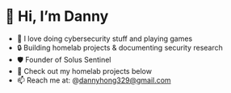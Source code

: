 # 👋 Hi, I’m Danny  

- 🚀 I love doing cybersecurity stuff and playing games
- 🔒 Building homelab projects & documenting security research  
- 🛡️ Founder of Solus Sentinel  
- 📂 Check out my homelab projects below  
- 📫 Reach me at: @dannyhong329@gmail.com
